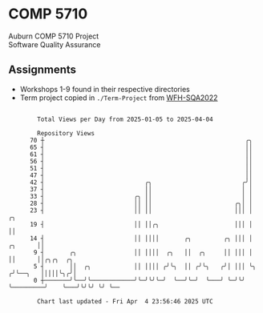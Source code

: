 # COMP 5710
Auburn COMP 5710 Project  
Software Quality Assurance

## Assignments
- Workshops 1-9 found in their respective directories
- Term project copied in `./Term-Project` from [WFH-SQA2022](https://github.com/wumphlett/WFH-SQA2022-AUBURN)

```

        Total Views per Day from 2025-01-05 to 2025-04-04

        Repository Views
      70 ┼                                                        ╭╮
      65 ┤                                                        ││
      61 ┤                                                        ││
      56 ┤                                                        ││
      51 ┤                                                        ││
      47 ┤                                                        ││
      42 ┤                            ╭╮                         ╭╯│
      37 ┤                            ││                         │ │
      33 ┤                         ╭╮ ││                         │ │
      28 ┤                         ││ ││                       ╭╮│ │
      23 ┤                         ││ ││                       │││ │                   ╭╮
      19 ┤                         ││ ││╭╮                     │││ │                   ││
      14 ┤                         ││ ││││       ╭╮         ╭╮ │││ │           ╭╮      ││
       9 ┤       ╭╮                ││ ││││  ╭╮   ││  ╭╮     ││ │││ │           ││      ││╭╮╭╮  ╭╮
       5 ┤       ││  ╭╮            ││ ││││ ╭╯╰╮  ││ ╭╯╰╮   ╭╯│ │││ ╰╮         ╭╯╰──╮   │││││╰╮╭╯│
       0 ┼───────╯╰──╯╰────────────╯╰─╯╰╯╰─╯  ╰──╯╰─╯  ╰───╯ ╰─╯╰╯  ╰─────────╯    ╰───╯╰╯╰╯ ╰╯ ╰──

        Chart last updated - Fri Apr  4 23:56:46 2025 UTC
        
```
